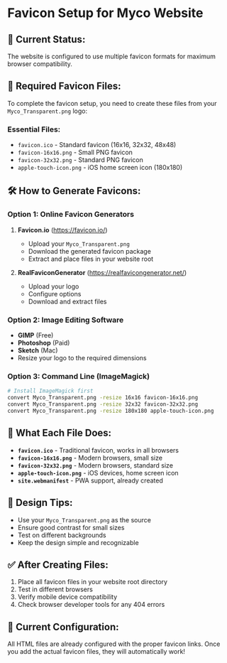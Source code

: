 # Favicon Setup for Myco Website

## 🎯 **Current Status:**
The website is configured to use multiple favicon formats for maximum browser compatibility.

## 📁 **Required Favicon Files:**
To complete the favicon setup, you need to create these files from your `Myco_Transparent.png` logo:

### **Essential Files:**
- `favicon.ico` - Standard favicon (16x16, 32x32, 48x48)
- `favicon-16x16.png` - Small PNG favicon
- `favicon-32x32.png` - Standard PNG favicon
- `apple-touch-icon.png` - iOS home screen icon (180x180)

## 🛠️ **How to Generate Favicons:**

### **Option 1: Online Favicon Generators**
1. **Favicon.io** (https://favicon.io/)
   - Upload your `Myco_Transparent.png`
   - Download the generated favicon package
   - Extract and place files in your website root

2. **RealFaviconGenerator** (https://realfavicongenerator.net/)
   - Upload your logo
   - Configure options
   - Download and extract files

### **Option 2: Image Editing Software**
- **GIMP** (Free)
- **Photoshop** (Paid)
- **Sketch** (Mac)
- Resize your logo to the required dimensions

### **Option 3: Command Line (ImageMagick)**
```bash
# Install ImageMagick first
convert Myco_Transparent.png -resize 16x16 favicon-16x16.png
convert Myco_Transparent.png -resize 32x32 favicon-32x32.png
convert Myco_Transparent.png -resize 180x180 apple-touch-icon.png
```

## 📱 **What Each File Does:**

- **`favicon.ico`** - Traditional favicon, works in all browsers
- **`favicon-16x16.png`** - Modern browsers, small size
- **`favicon-32x32.png`** - Modern browsers, standard size
- **`apple-touch-icon.png`** - iOS devices, home screen icon
- **`site.webmanifest`** - PWA support, already created

## 🎨 **Design Tips:**
- Use your `Myco_Transparent.png` as the source
- Ensure good contrast for small sizes
- Test on different backgrounds
- Keep the design simple and recognizable

## ✅ **After Creating Files:**
1. Place all favicon files in your website root directory
2. Test in different browsers
3. Verify mobile device compatibility
4. Check browser developer tools for any 404 errors

## 🔗 **Current Configuration:**
All HTML files are already configured with the proper favicon links. Once you add the actual favicon files, they will automatically work!

